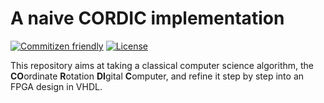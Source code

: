 # A naive CORDIC implementation

[![Commitizen friendly](https://img.shields.io/badge/commitizen-friendly-brightgreen.svg)](http://commitizen.github.io/cz-cli/)
[![License](https://img.shields.io/github/license/baptistepetit/cordic)](LICENSE)


This repository aims at taking a classical computer science algorithm, the **CO**ordinate **R**otation **DI**gital **C**omputer, and refine it step by step into an FPGA design in VHDL.
